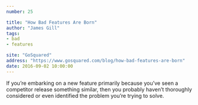 ```yaml
---
number: 25

title: "How Bad Features Are Born"
author: "James Gill"
tags:
- bad
- features

site: "GoSquared"
address: "https://www.gosquared.com/blog/how-bad-features-are-born"
date: 2016-09-02 10:00:00
---
```


If you’re embarking on a new feature primarily because you’ve seen a competitor release something similar, then you probably haven’t thoroughly considered or even identified the problem you’re trying to solve.
